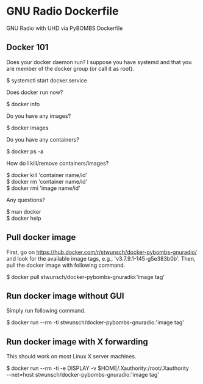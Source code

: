 # GNU Radio Dockerfile
GNU Radio with UHD via PyBOMBS Dockerfile

Docker 101
----------

Does your docker daemon run? I suppose you have systemd and that you are member of the
docker group (or call it as root).

$ systemctl start docker.service

Does docker run now?

$ docker info

Do you have any images?

$ docker images

Do you have any containers?

$ docker ps -a

How do I kill/remove containers/images?

$ docker kill 'container name/id'  
$ docker rm 'container name/id'  
$ docker rmi 'image name/id'

Any questions?

$ man docker  
$ docker help

Pull docker image
----------------

First, go on https://hub.docker.com/r/stwunsch/docker-pybombs-gnuradio/ and
look for the available image tags, e.g., 'v3.7.9.1-145-g5e383b0b'. Then, pull
the docker image with following command.

$ docker pull stwunsch/docker-pybombs-gnuradio:'image tag'

Run docker image without GUI
----------------------------

Simply run following command.

$ docker run --rm -ti stwunsch/docker-pybombs-gnuradio:'image tag'

Run docker image with X forwarding
----------------------------------

This should work on most Linux X server machines.

$ docker run --rm -ti -e DISPLAY -v $HOME/.Xauthority:/root/.Xauthority \
    --net=host stwunsch/docker-pybombs-gnuradio:'image tag'
